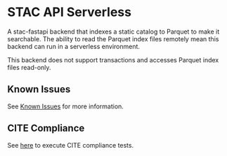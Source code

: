 # STAC API Serverless

A stac-fastapi backend that indexes a static catalog to Parquet to make it searchable. The ability to read the Parquet index files remotely mean this backend can run in a serverless environment.

This backend does not support transactions and accesses Parquet index files read-only.

## Known Issues

See [Known Issues](./KNOWN-ISSUES.md) for more information.

## CITE Compliance

See [here](./CITE-TESTS.md) to execute CITE compliance tests.
